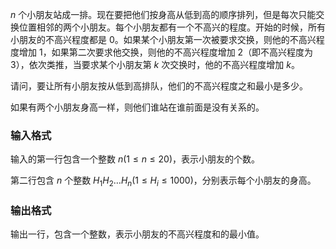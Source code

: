 $n$ 个小朋友站成一排。现在要把他们按身高从低到高的顺序排列，但是每次只能交换位置相邻的两个小朋友。每个小朋友都有一个不高兴的程度。开始的时候，所有小朋友的不高兴程度都是 $0$。如果某个小朋友第一次被要求交换，则他的不高兴程度增加 $1$，如果第二次要求他交换，则他的不高兴程度增加 $2$（即不高兴程度为 $3$），依次类推，当要求某个小朋友第 $k$ 次交换时，他的不高兴程度增加 $k$。

请问，要让所有小朋友按从低到高排队，他们的不高兴程度之和最小是多少。

如果有两个小朋友身高一样，则他们谁站在谁前面是没有关系的。

### 输入格式

输入的第一行包含一个整数 $n(1\leq n \leq 20)$，表示小朋友的个数。

第二行包含 $n$ 个整数 $H_1 H_2 \ldots H_n(1\leq H_i \leq 1000)$，分别表示每个小朋友的身高。

### 输出格式

输出一行，包含一个整数，表示小朋友的不高兴程度和的最小值。
